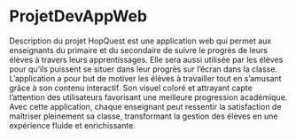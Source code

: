 # ProjetDevAppWeb
Description du projet
HopQuest est une application web qui permet aux enseignants du primaire et du secondaire de suivre le progrès de leurs élèves à travers leurs apprentissages. Elle sera aussi utilisée par les élèves pour qu’ils puissent se situer dans leur progrès sur l’écran dans la classe. L’application a pour but de motiver les élèves à travailler tout en s’amusant grâce à son contenu interactif. Son visuel coloré et attrayant capte l’attention des utilisateurs favorisant une meilleure progression académique. Avec cette application, chaque enseignant peut ressentir la satisfaction de maîtriser pleinement sa classe, transformant la gestion des élèves en une expérience fluide et enrichissante. 
